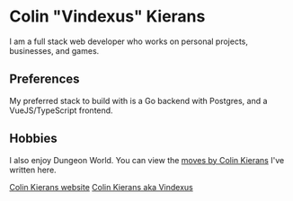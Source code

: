 # Colin "Vindexus" Kierans
I am a full stack web developer who works on personal projects, businesses, and games.

## Preferences
My preferred stack to build with is a Go backend with Postgres, and a VueJS/TypeScript frontend.

## Hobbies
I also enjoy Dungeon World. You can view the [moves by Colin Kierans](http://moves.vindexus.net/) I've written here.

[Colin Kierans website](https://colinkierans.com)
[Colin Kierans aka Vindexus](https://vindexus.net)

